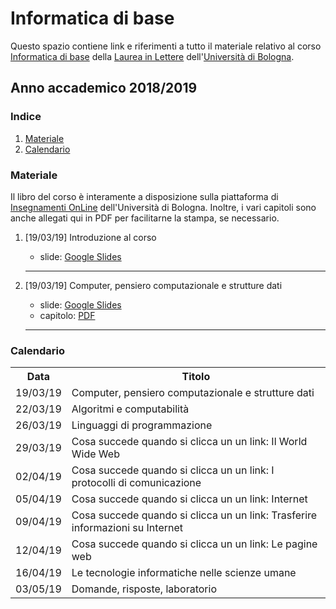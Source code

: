 # Informatica di base

Questo spazio contiene link e riferimenti a tutto il materiale relativo al corso [Informatica di base](https://www.unibo.it/it/didattica/insegnamenti/insegnamento/2018/394759) della [Laurea in Lettere](https://corsi.unibo.it/2cycle/DigitalHumanitiesKnowledge) dell'[Università di Bologna](http://www.unibo.it).

## Anno accademico 2018/2019

### Indice

1. [Materiale](#materiale)
2. [Calendario](#calendario)

### Materiale

Il libro del corso è interamente a disposizione sulla piattaforma di [Insegnamenti OnLine](https://iol.unibo.it) dell'Università di Bologna. Inoltre, i vari capitoli sono anche allegati qui in PDF per facilitarne la stampa, se necessario.

1. [19/03/19] Introduzione al corso
   * slide: [Google Slides](https://tinyurl.com/bi1819-00)
   <hr />
   
2. [19/03/19] Computer, pensiero computazionale e strutture dati 
   * slide: [Google Slides](https://tinyurl.com/bi1819-01)
   * capitolo: [PDF](https://basic-inf.github.io/2018-2019/chapters/01.pdf) 
   <hr />

### Calendario

<table>
    <tr><th>Data</th><th>Titolo</th></tr>
    <tr><td>19/03/19</td><td>Computer, pensiero computazionale e strutture dati</td></tr>
    <tr><td>22/03/19</td><td>Algoritmi e computabilità</td></tr>
    <tr><td>26/03/19</td><td>Linguaggi di programmazione</td></tr>
    <tr><td>29/03/19</td><td>Cosa succede quando si clicca un un link: Il World Wide Web</td></tr>
    <tr><td>02/04/19</td><td>Cosa succede quando si clicca un un link: I protocolli di comunicazione</td></tr>
    <tr><td>05/04/19</td><td>Cosa succede quando si clicca un un link: Internet</td></tr>
    <tr><td>09/04/19</td><td>Cosa succede quando si clicca un un link: Trasferire informazioni su Internet</td></tr>
    <tr><td>12/04/19</td><td>Cosa succede quando si clicca un un link: Le pagine web</td></tr>
    <tr><td>16/04/19</td><td>Le tecnologie informatiche nelle scienze umane</td></tr>
    <tr><td>03/05/19</td><td>Domande, risposte, laboratorio</td></tr>
</table>
